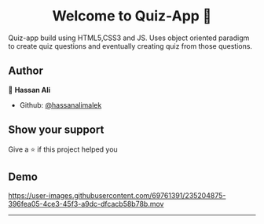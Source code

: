 <h1 align="center">Welcome to Quiz-App 👋</h1>
<p>
</p>

Quiz-app build using HTML5,CSS3 and JS. Uses object oriented paradigm to create quiz questions and eventually creating quiz from those questions. 

## Author

👤 **Hassan Ali**

* Github: [@hassanalimalek](https://github.com/hassanalimalek)

## Show your support

Give a ⭐️ if this project helped you

## Demo


https://user-images.githubusercontent.com/69761391/235204875-396fea05-4ce3-45f3-a9dc-dfcacb58b78b.mov




***
